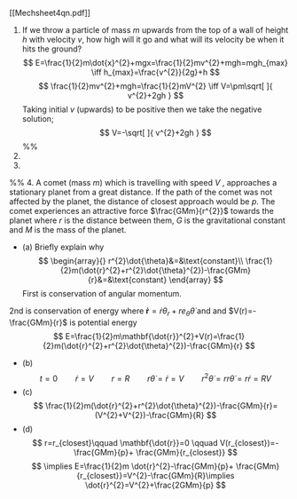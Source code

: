 [[Mechsheet4qn.pdf]]

1. If we throw a particle of mass $m$ upwards from the top of a wall of height $h$ with velocity $v$, how high will it go and what will its velocity be when it hits the ground?
$$
E=\frac{1}{2}m\dot{x}^{2}+mgx=\frac{1}{2}mv^{2}+mgh=mgh_{max} \iff h_{max}=\frac{v^{2}}{2g}+h
$$
$$
\frac{1}{2}mv^{2}+mgh=\frac{1}{2}mV^{2} \iff V=\pm\sqrt[  ]{ v^{2}+2gh }
$$
Taking initial $v$ (upwards) to be positive then we take the negative solution;
$$
V=-\sqrt[  ]{ v^{2}+2gh }
$$
%%
2. 
3. 
%%
4. A comet (mass $m$) which is travelling with speed $V$ , approaches a stationary planet from a great distance. If the path of the comet was not affected by the planet, the distance of closest approach would be $p$. The comet experiences an attractive force $\frac{GMm}{r^{2}}$ towards the planet where $r$ is the distance between them, $G$ is the gravitational constant and $M$ is the mass of the planet.
- (a) Briefly explain why
$$
\begin{array}{}
r^{2}\dot{\theta}&=&\text{constant}\\
\frac{1}{2}m(\dot{r}^{2}+r^{2}\dot{\theta}^{2})-\frac{GMm}{r}&=&\text{constant}
\end{array}
$$
First is conservation of angular momentum.

2nd is conservation of energy where $\mathbf{\dot{r}}=\dot{r}\theta_{r}+re_{\theta}\dot{\theta}$ and and $V(r)=-\frac{GMm}{r}$ is potential energy
$$
E=\frac{1}{2}m\mathbf{\dot{r}}^{2}+V(r)=\frac{1}{2}m(\dot{r}^{2}+r^{2}\dot{\theta}^{2})-\frac{GMm}{r}
$$
- (b)
$$
t=0\qquad \dot{r}=V\qquad r=R\qquad r\dot{\theta}=\dot{r}=V\qquad r^{2}\dot{\theta}=r r\dot{\theta}=r \dot{r}=RV
$$
- (c)
$$
\frac{1}{2}m(\dot{r}^{2}+r^{2}\dot{\theta}^{2})-\frac{GMm}{r}=(V^{2}+V^{2})-\frac{GMm}{R}
$$
- (d)
$$
r=r_{closest}\qquad \mathbf{\dot{r}}=0 \qquad V(r_{closest})=-\frac{GMm}{p}+ \frac{GMm}{r_{closest}}
$$
$$
\implies E=\frac{1}{2}m \dot{r}^{2}-\frac{GMm}{p}+ \frac{GMm}{r_{closest}}=V^{2}-\frac{GMm}{R}\implies  \dot{r}^{2}=V^{2}+\frac{2GMm}{p}
$$
